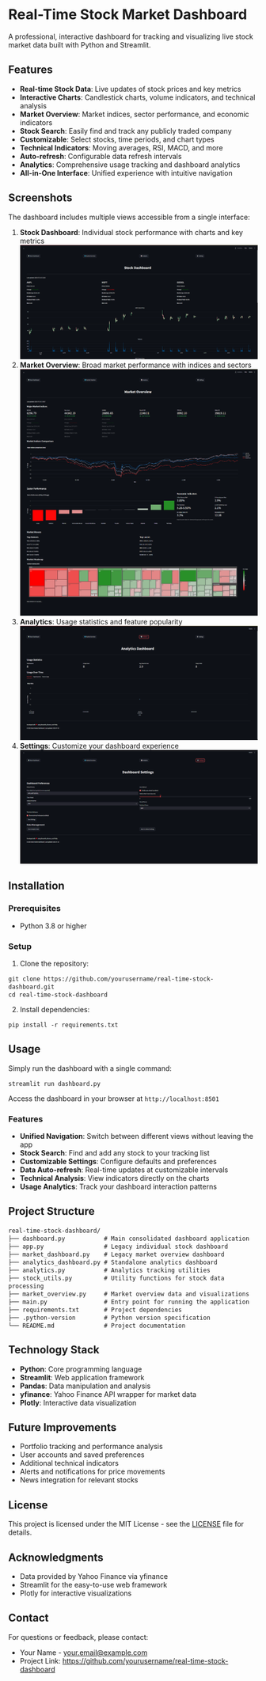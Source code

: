 # Real-Time Stock Market Dashboard

A professional, interactive dashboard for tracking and visualizing live stock market data built with Python and Streamlit.

## Features

- **Real-time Stock Data**: Live updates of stock prices and key metrics
- **Interactive Charts**: Candlestick charts, volume indicators, and technical analysis
- **Market Overview**: Market indices, sector performance, and economic indicators
- **Stock Search**: Easily find and track any publicly traded company
- **Customizable**: Select stocks, time periods, and chart types
- **Technical Indicators**: Moving averages, RSI, MACD, and more
- **Auto-refresh**: Configurable data refresh intervals
- **Analytics**: Comprehensive usage tracking and dashboard analytics
- **All-in-One Interface**: Unified experience with intuitive navigation

## Screenshots

The dashboard includes multiple views accessible from a single interface:

1. **Stock Dashboard**: Individual stock performance with charts and key metrics
![Dashboard Preview](ss/1.png)
2. **Market Overview**: Broad market performance with indices and sectors
![Dashboard Preview](ss/2.png)
3. **Analytics**: Usage statistics and feature popularity
![Dashboard Preview](ss/3.png)
4. **Settings**: Customize your dashboard experience
![Dashboard Preview](ss/4.png)

## Installation

### Prerequisites

- Python 3.8 or higher

### Setup

1. Clone the repository:
```
git clone https://github.com/yourusername/real-time-stock-dashboard.git
cd real-time-stock-dashboard
```

2. Install dependencies:

```
pip install -r requirements.txt
```

## Usage

Simply run the dashboard with a single command:

```
streamlit run dashboard.py
```

Access the dashboard in your browser at `http://localhost:8501`

### Features

- **Unified Navigation**: Switch between different views without leaving the app
- **Stock Search**: Find and add any stock to your tracking list
- **Customizable Settings**: Configure defaults and preferences
- **Data Auto-refresh**: Real-time updates at customizable intervals
- **Technical Analysis**: View indicators directly on the charts
- **Usage Analytics**: Track your dashboard interaction patterns

## Project Structure

```
real-time-stock-dashboard/
├── dashboard.py           # Main consolidated dashboard application
├── app.py                 # Legacy individual stock dashboard
├── market_dashboard.py    # Legacy market overview dashboard
├── analytics_dashboard.py # Standalone analytics dashboard
├── analytics.py           # Analytics tracking utilities
├── stock_utils.py         # Utility functions for stock data processing
├── market_overview.py     # Market overview data and visualizations
├── main.py                # Entry point for running the application
├── requirements.txt       # Project dependencies
├── .python-version        # Python version specification
└── README.md              # Project documentation
```

## Technology Stack

- **Python**: Core programming language
- **Streamlit**: Web application framework
- **Pandas**: Data manipulation and analysis
- **yfinance**: Yahoo Finance API wrapper for market data
- **Plotly**: Interactive data visualization

## Future Improvements

- Portfolio tracking and performance analysis
- User accounts and saved preferences
- Additional technical indicators
- Alerts and notifications for price movements
- News integration for relevant stocks

## License

This project is licensed under the MIT License - see the [LICENSE](LICENSE) file for details.

## Acknowledgments

- Data provided by Yahoo Finance via yfinance
- Streamlit for the easy-to-use web framework
- Plotly for interactive visualizations

## Contact

For questions or feedback, please contact:
- Your Name - your.email@example.com
- Project Link: https://github.com/yourusername/real-time-stock-dashboard 